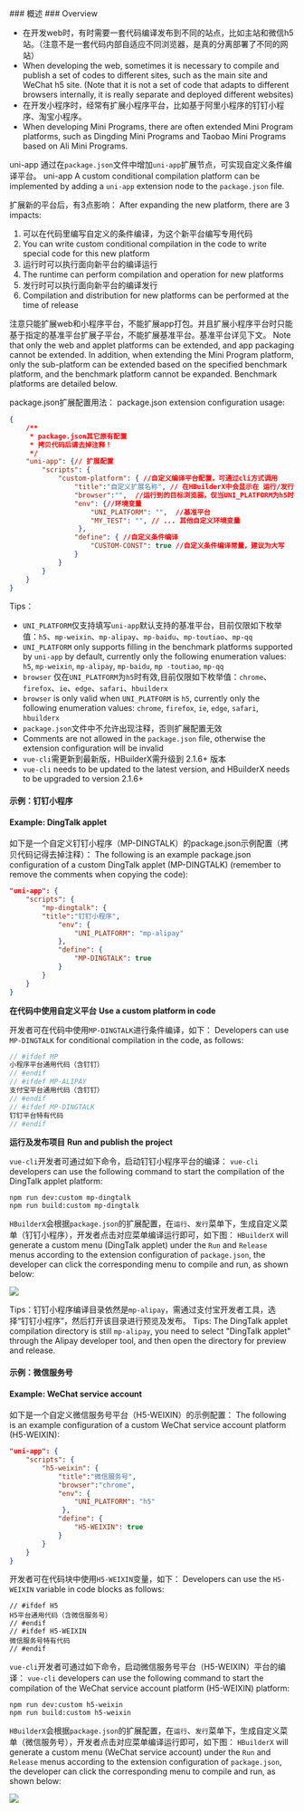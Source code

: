 <md-translatedByGoogle />
### 概述
### Overview

- 在开发web时，有时需要一套代码编译发布到不同的站点，比如主站和微信h5站。（注意不是一套代码内部自适应不同浏览器，是真的分离部署了不同的网站）
- When developing the web, sometimes it is necessary to compile and publish a set of codes to different sites, such as the main site and WeChat h5 site. (Note that it is not a set of code that adapts to different browsers internally, it is really separate and deployed different websites)
- 在开发小程序时，经常有扩展小程序平台，比如基于阿里小程序的钉钉小程序、淘宝小程序。
- When developing Mini Programs, there are often extended Mini Program platforms, such as Dingding Mini Programs and Taobao Mini Programs based on Ali Mini Programs.

uni-app 通过在`package.json`文件中增加`uni-app`扩展节点，可实现自定义条件编译平台。
uni-app A custom conditional compilation platform can be implemented by adding a `uni-app` extension node to the `package.json` file.

扩展新的平台后，有3点影响：
After expanding the new platform, there are 3 impacts:
1. 可以在代码里编写自定义的条件编译，为这个新平台编写专用代码
1. You can write custom conditional compilation in the code to write special code for this new platform
2. 运行时可以执行面向新平台的编译运行
2. The runtime can perform compilation and operation for new platforms
3. 发行时可以执行面向新平台的编译发行
3. Compilation and distribution for new platforms can be performed at the time of release

注意只能扩展web和小程序平台，不能扩展app打包。并且扩展小程序平台时只能基于指定的基准平台扩展子平台，不能扩展基准平台。基准平台详见下文。
Note that only the web and applet platforms can be extended, and app packaging cannot be extended. In addition, when extending the Mini Program platform, only the sub-platform can be extended based on the specified benchmark platform, and the benchmark platform cannot be expanded. Benchmark platforms are detailed below.


package.json扩展配置用法：
package.json extension configuration usage:

```json
{
    /**
     * package.json其它原有配置 
     * 拷贝代码后请去掉注释！
     */
    "uni-app": {// 扩展配置
        "scripts": {
            "custom-platform": { //自定义编译平台配置，可通过cli方式调用
                "title":"自定义扩展名称", // 在HBuilderX中会显示在 运行/发行 菜单中
                "browser":"",  //运行到的目标浏览器，仅当UNI_PLATFORM为h5时有效
                "env": {//环境变量
                    "UNI_PLATFORM": "",  //基准平台
                    "MY_TEST": "", // ... 其他自定义环境变量
                 },
                "define": { //自定义条件编译
                    "CUSTOM-CONST": true //自定义条件编译常量，建议为大写
                }
            }
        }    
    }
}


```

Tips：

- `UNI_PLATFORM`仅支持填写`uni-app`默认支持的基准平台，目前仅限如下枚举值：`h5`、`mp-weixin`、`mp-alipay`、`mp-baidu`、`mp-toutiao`、`mp-qq`
- `UNI_PLATFORM` only supports filling in the benchmark platforms supported by `uni-app` by default, currently only the following enumeration values: `h5`, `mp-weixin`, `mp-alipay`, `mp-baidu`, `mp -toutiao`, `mp-qq`
- `browser` 仅在`UNI_PLATFORM`为`h5`时有效,目前仅限如下枚举值：`chrome`、`firefox`、`ie`、`edge`、`safari`、`hbuilderx`
- `browser` is only valid when `UNI_PLATFORM` is `h5`, currently only the following enumeration values: `chrome`, `firefox`, `ie`, `edge`, `safari`, `hbuilderx`
- `package.json`文件中不允许出现注释，否则扩展配置无效
- Comments are not allowed in the `package.json` file, otherwise the extension configuration will be invalid
- `vue-cli`需更新到最新版，HBuilderX需升级到 2.1.6+ 版本
- `vue-cli` needs to be updated to the latest version, and HBuilderX needs to be upgraded to version 2.1.6+

#### 示例：钉钉小程序
#### Example: DingTalk applet

如下是一个自定义钉钉小程序（MP-DINGTALK）的package.json示例配置（拷贝代码记得去掉注释）：
The following is an example package.json configuration of a custom DingTalk applet (MP-DINGTALK) (remember to remove the comments when copying the code):

```json
"uni-app": {
	"scripts": {
		"mp-dingtalk": { 
		"title":"钉钉小程序", 
			"env": { 
				"UNI_PLATFORM": "mp-alipay" 
			},
			"define": { 
				"MP-DINGTALK": true 
			}
		}
	}
}
```

**在代码中使用自定义平台**
**Use a custom platform in code**

开发者可在代码中使用`MP-DINGTALK`进行条件编译，如下：
Developers can use `MP-DINGTALK` for conditional compilation in the code, as follows:
```javascript
// #ifdef MP
小程序平台通用代码（含钉钉）
// #endif
// #ifdef MP-ALIPAY
支付宝平台通用代码（含钉钉）
// #endif
// #ifdef MP-DINGTALK
钉钉平台特有代码
// #endif
```

**运行及发布项目**
**Run and publish the project**

`vue-cli`开发者可通过如下命令，启动钉钉小程序平台的编译：
`vue-cli` developers can use the following command to start the compilation of the DingTalk applet platform:
```
npm run dev:custom mp-dingtalk 
npm run build:custom mp-dingtalk
```

`HBuilderX`会根据`package.json`的扩展配置，在`运行`、`发行`菜单下，生成自定义菜单（钉钉小程序），开发者点击对应菜单编译运行即可，如下图：
`HBuilderX` will generate a custom menu (DingTalk applet) under the `Run` and `Release` menus according to the extension configuration of `package.json`, the developer can click the corresponding menu to compile and run, as shown below:

![](https://img.cdn.aliyun.dcloud.net.cn/guide/uniapp/package-dingding.png)

Tips：钉钉小程序编译目录依然是`mp-alipay`，需通过支付宝开发者工具，选择“钉钉小程序”，然后打开该目录进行预览及发布。
Tips: The DingTalk applet compilation directory is still `mp-alipay`, you need to select "DingTalk applet" through the Alipay developer tool, and then open the directory for preview and release.

#### 示例：微信服务号
#### Example: WeChat service account

如下是一个自定义微信服务号平台（H5-WEIXIN）的示例配置：
The following is an example configuration of a custom WeChat service account platform (H5-WEIXIN):
 
```json
"uni-app": {
    "scripts": {
        "h5-weixin": { 
            "title":"微信服务号",
            "browser":"chrome",  
            "env": {
                "UNI_PLATFORM": "h5"  
             },
            "define": { 
                "H5-WEIXIN": true 
            }
        }
    }    
}
```

开发者可在代码块中使用`H5-WEIXIN`变量，如下：
Developers can use the `H5-WEIXIN` variable in code blocks as follows:

```
// #ifdef H5
H5平台通用代码（含微信服务号）
// #endif
// #ifdef H5-WEIXIN
微信服务号特有代码
// #endif
```

`vue-cli`开发者可通过如下命令，启动微信服务号平台（H5-WEIXIN）平台的编译：
`vue-cli` developers can use the following command to start the compilation of the WeChat service account platform (H5-WEIXIN) platform:
```
npm run dev:custom h5-weixin 
npm run build:custom h5-weixin
```

`HBuilderX`会根据`package.json`的扩展配置，在`运行`、`发行`菜单下，生成自定义菜单（微信服务号），开发者点击对应菜单编译运行即可，如下图：
`HBuilderX` will generate a custom menu (WeChat service account) under the `Run` and `Release` menus according to the extension configuration of `package.json`, the developer can click the corresponding menu to compile and run, as shown below:

![](https://img.cdn.aliyun.dcloud.net.cn/guide/uniapp/package-h5-weixin.png)
